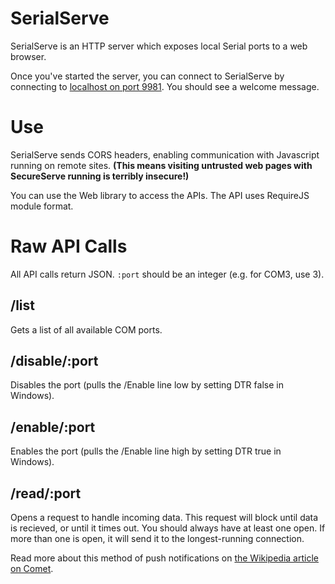 SerialServe
===========

SerialServe is an HTTP server which exposes local Serial ports to a web browser.

Once you've started the server, you can connect to SerialServe by connecting to [localhost on port 9981](http://localhost:9981/). You should see a welcome message.

Use
===

SerialServe sends CORS headers, enabling communication with Javascript running on remote sites. **(This means visiting untrusted web pages with SecureServe running is terribly insecure!)**

You can use the Web library to access the APIs. The API uses RequireJS module format.

Raw API Calls
=============

All API calls return JSON. `:port` should be an integer (e.g. for COM3, use 3).

/list
-----
Gets a list of all available COM ports.

/disable/:port
--------------
Disables the port (pulls the /Enable line low by setting DTR false in Windows).

/enable/:port
-------------
Enables the port (pulls the /Enable line high by setting DTR true in Windows).

/read/:port
-----------
Opens a request to handle incoming data. This request will block until data is recieved, or until it times out. You should always have at least one open. If more than one is open, it will send it to the longest-running connection.

Read more about this method of push notifications on [the Wikipedia article on Comet](http://en.wikipedia.org/wiki/Comet_(programming)).